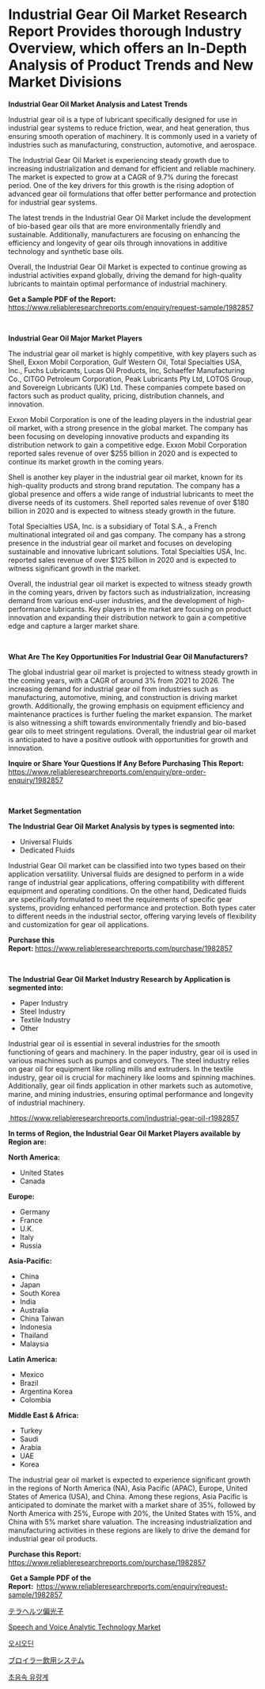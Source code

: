 <p><h1>Industrial Gear Oil Market Research Report Provides thorough Industry Overview, which offers an In-Depth Analysis of Product Trends and New Market Divisions</h1></p><p><strong>Industrial Gear Oil Market Analysis and Latest Trends</strong></p>
<p><p>Industrial gear oil is a type of lubricant specifically designed for use in industrial gear systems to reduce friction, wear, and heat generation, thus ensuring smooth operation of machinery. It is commonly used in a variety of industries such as manufacturing, construction, automotive, and aerospace.</p><p>The Industrial Gear Oil Market is experiencing steady growth due to increasing industrialization and demand for efficient and reliable machinery. The market is expected to grow at a CAGR of 9.7% during the forecast period. One of the key drivers for this growth is the rising adoption of advanced gear oil formulations that offer better performance and protection for industrial gear systems.</p><p>The latest trends in the Industrial Gear Oil Market include the development of bio-based gear oils that are more environmentally friendly and sustainable. Additionally, manufacturers are focusing on enhancing the efficiency and longevity of gear oils through innovations in additive technology and synthetic base oils.</p><p>Overall, the Industrial Gear Oil Market is expected to continue growing as industrial activities expand globally, driving the demand for high-quality lubricants to maintain optimal performance of industrial machinery.</p></p>
<p><strong>Get a Sample PDF of the Report:&nbsp;</strong> <a href="https://www.reliableresearchreports.com/enquiry/request-sample/1982857">https://www.reliableresearchreports.com/enquiry/request-sample/1982857</a></p>
<p>&nbsp;</p>
<p><strong>Industrial Gear Oil Major Market Players</strong></p>
<p><p>The industrial gear oil market is highly competitive, with key players such as Shell, Exxon Mobil Corporation, Gulf Western Oil, Total Specialties USA, Inc., Fuchs Lubricants, Lucas Oil Products, Inc, Schaeffer Manufacturing Co., CITGO Petroleum Corporation, Peak Lubricants Pty Ltd, LOTOS Group, and Sovereign Lubricants (UK) Ltd. These companies compete based on factors such as product quality, pricing, distribution channels, and innovation.</p><p>Exxon Mobil Corporation is one of the leading players in the industrial gear oil market, with a strong presence in the global market. The company has been focusing on developing innovative products and expanding its distribution network to gain a competitive edge. Exxon Mobil Corporation reported sales revenue of over $255 billion in 2020 and is expected to continue its market growth in the coming years.</p><p>Shell is another key player in the industrial gear oil market, known for its high-quality products and strong brand reputation. The company has a global presence and offers a wide range of industrial lubricants to meet the diverse needs of its customers. Shell reported sales revenue of over $180 billion in 2020 and is expected to witness steady growth in the future.</p><p>Total Specialties USA, Inc. is a subsidiary of Total S.A., a French multinational integrated oil and gas company. The company has a strong presence in the industrial gear oil market and focuses on developing sustainable and innovative lubricant solutions. Total Specialties USA, Inc. reported sales revenue of over $125 billion in 2020 and is expected to witness significant growth in the market.</p><p>Overall, the industrial gear oil market is expected to witness steady growth in the coming years, driven by factors such as industrialization, increasing demand from various end-user industries, and the development of high-performance lubricants. Key players in the market are focusing on product innovation and expanding their distribution network to gain a competitive edge and capture a larger market share.</p></p>
<p>&nbsp;</p>
<p><strong>What Are The Key Opportunities For Industrial Gear Oil Manufacturers?</strong></p>
<p><p>The global industrial gear oil market is projected to witness steady growth in the coming years, with a CAGR of around 3% from 2021 to 2026. The increasing demand for industrial gear oil from industries such as manufacturing, automotive, mining, and construction is driving market growth. Additionally, the growing emphasis on equipment efficiency and maintenance practices is further fueling the market expansion. The market is also witnessing a shift towards environmentally friendly and bio-based gear oils to meet stringent regulations. Overall, the industrial gear oil market is anticipated to have a positive outlook with opportunities for growth and innovation.</p></p>
<p><strong>Inquire or Share Your Questions If Any Before Purchasing This Report:</strong> <a href="https://www.reliableresearchreports.com/enquiry/pre-order-enquiry/1982857">https://www.reliableresearchreports.com/enquiry/pre-order-enquiry/1982857</a></p>
<p>&nbsp;</p>
<p><strong>Market Segmentation</strong></p>
<p><strong>The Industrial Gear Oil Market Analysis by types is segmented into:</strong></p>
<p><ul><li>Universal Fluids</li><li>Dedicated Fluids</li></ul></p>
<p><p>Industrial Gear Oil market can be classified into two types based on their application versatility. Universal fluids are designed to perform in a wide range of industrial gear applications, offering compatibility with different equipment and operating conditions. On the other hand, Dedicated fluids are specifically formulated to meet the requirements of specific gear systems, providing enhanced performance and protection. Both types cater to different needs in the industrial sector, offering varying levels of flexibility and customization for gear oil applications.</p></p>
<p><strong>Purchase this Report:&nbsp;</strong><a href="https://www.reliableresearchreports.com/purchase/1982857">https://www.reliableresearchreports.com/purchase/1982857</a></p>
<p>&nbsp;</p>
<p><strong>The Industrial Gear Oil Market Industry Research by Application is segmented into:</strong></p>
<p><ul><li>Paper Industry</li><li>Steel Industry</li><li>Textile Industry</li><li>Other</li></ul></p>
<p><p>Industrial gear oil is essential in several industries for the smooth functioning of gears and machinery. In the paper industry, gear oil is used in various machines such as pumps and conveyors. The steel industry relies on gear oil for equipment like rolling mills and extruders. In the textile industry, gear oil is crucial for machinery like looms and spinning machines. Additionally, gear oil finds application in other markets such as automotive, marine, and mining industries, ensuring optimal performance and longevity of industrial machinery.</p></p>
<p><a href="https://www.reliableresearchreports.com/industrial-gear-oil-r1982857">&nbsp;https://www.reliableresearchreports.com/industrial-gear-oil-r1982857</a></p>
<p><strong>In terms of Region, the Industrial Gear Oil Market Players available by Region are:</strong></p>
<p>
    <p> <strong> North America: </strong>
        <ul>
            <li>United States</li>
            <li>Canada</li>
        </ul>
        </p> 
    <p> <strong> Europe: </strong>
        <ul>
            <li>Germany</li>
            <li>France</li>
            <li>U.K.</li>
            <li>Italy</li>
            <li>Russia</li>
        </ul>
        </p> 
    <p> <strong> Asia-Pacific: </strong>
        <ul>
            <li>China</li>
            <li>Japan</li>
            <li>South Korea</li>
            <li>India</li>
            <li>Australia</li>
            <li>China Taiwan</li>
            <li>Indonesia</li>
            <li>Thailand</li>
            <li>Malaysia</li>
        </ul>
        </p> 
    <p> <strong> Latin America: </strong>
        <ul>
            <li>Mexico</li>
            <li>Brazil</li>
            <li>Argentina Korea</li>
            <li>Colombia</li>
        </ul>
        </p> 
    <p> <strong> Middle East & Africa: </strong>
        <ul>
            <li>Turkey</li>
            <li>Saudi</li>
            <li>Arabia</li>
            <li>UAE</li>
            <li>Korea</li>
        </ul>
    </p>
    </p>
<p><p>The industrial gear oil market is expected to experience significant growth in the regions of North America (NA), Asia Pacific (APAC), Europe, United States of America (USA), and China. Among these regions, Asia Pacific is anticipated to dominate the market with a market share of 35%, followed by North America with 25%, Europe with 20%, the United States with 15%, and China with 5% market share valuation. The increasing industrialization and manufacturing activities in these regions are likely to drive the demand for industrial gear oil products.</p></p>
<p><strong>Purchase this Report: </strong><a href="https://www.reliableresearchreports.com/purchase/1982857">https://www.reliableresearchreports.com/purchase/1982857</a></p>
<p>&nbsp;<strong>Get a Sample PDF of the Report:&nbsp;&nbsp;</strong><a href="https://www.reliableresearchreports.com/enquiry/request-sample/1982857">https://www.reliableresearchreports.com/enquiry/request-sample/1982857</a></p>
<p><strong></strong></p>
<p><p><a href="https://medium.com/@andreazgt4/%E3%83%86%E3%83%A9%E3%83%98%E3%83%AB%E3%83%84%E3%83%9D%E3%83%BC%E3%83%A9%E3%83%A9%E3%82%A4%E3%82%B6%E3%83%BC%E5%B8%82%E5%A0%B4%E8%AA%BF%E6%9F%BB%E3%83%AC%E3%83%9D%E3%83%BC%E3%83%88-%E3%81%9D%E3%81%AE%E6%AD%B4%E5%8F%B2%E3%81%A82024%E5%B9%B4%E3%81%8B%E3%82%892031%E5%B9%B4%E3%81%BE%E3%81%A7%E3%81%AE%E4%BA%88%E6%B8%AC-24e0f2a9371f">テラヘルツ偏光子</a></p><p><a href="https://github.com/huqhwmcs55/Market-Research-Report-List-1/blob/main/speech-and-voice-analytic-technology-market.md">Speech and Voice Analytic Technology Market</a></p><p><a href="https://medium.com/@clairhane1954/ocyodinik-%EC%8B%9C%EC%9E%A5-%EC%A7%80%ED%91%9C-%ED%95%B4%EB%8F%85-%EC%8B%9C%EC%9E%A5-%EC%A0%90%EC%9C%A0%EC%9C%A8-%ED%8A%B8%EB%A0%8C%EB%93%9C-%EB%B0%8F-%EC%84%B1%EC%9E%A5-%ED%8C%A8%ED%84%B4-414400434def">오시오딘</a></p><p><a href="https://medium.com/@andreazgt4/%E3%83%96%E3%83%AD%E3%82%A4%E3%83%A9%E3%83%BC%E9%A3%B2%E6%96%99%E3%82%B7%E3%82%B9%E3%83%86%E3%83%A0%E5%B8%82%E5%A0%B4-2031%E5%B9%B4%E3%81%BE%E3%81%A7%E3%81%AE%E3%83%88%E3%83%AC%E3%83%B3%E3%83%89-%E4%BA%88%E6%B8%AC-%E7%AB%B6%E4%BA%89%E5%88%86%E6%9E%90-c6f6f209c266">ブロイラー飲用システム</a></p><p><a href="https://medium.com/@clairhane1954/%EC%B4%88%EC%9D%8C%EC%86%8D-%ED%94%8C%EB%A1%9C%EB%AF%B8%ED%84%B0-%EC%8B%9C%EC%9E%A5-%EC%A1%B0%EC%82%AC-%EB%B3%B4%EA%B3%A0%EC%84%9C-%EA%B7%B8-%EC%97%AD%EC%82%AC-%EB%B0%8F-2024%EB%85%84%EB%B6%80%ED%84%B0-2031%EB%85%84%EA%B9%8C%EC%A7%80%EC%9D%98-%EC%98%88%EC%B8%A1-c1a2fa1a5112">초음속 유량계</a></p></p>